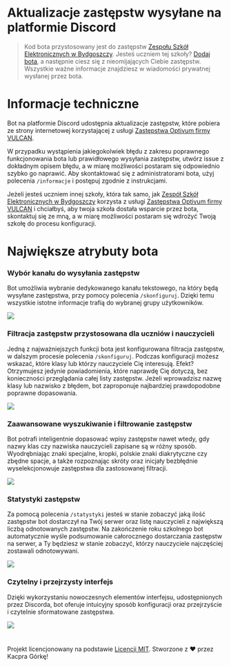 # Aktualizacje zastępstw wysyłane na platformie Discord
> Kod bota przystosowany jest do zastępstw [Zespołu Szkół Elektronicznych w Bydgoszczy](https://zastepstwa.zse.bydgoszcz.pl/). Jesteś uczniem tej szkoły? [Dodaj bota](https://discord.com/oauth2/authorize?client_id=1278769348822962196&permissions=8&integration_type=0&scope=bot+applications.commands), a następnie ciesz się z nieomijających Ciebie zastępstw. Wszystkie ważne informacje znajdziesz w wiadomości prywatnej wysłanej przez bota.

# Informacje techniczne
Bot na platformie Discord udostępnia aktualizacje zastępstw, które pobiera ze strony internetowej korzystającej z usługi [Zastępstwa Optivum firmy VULCAN](https://duckduckgo.com/?t=h_&q=Zast%C4%99pstwa+Optivum+firmy+VULCAN&ia=web).

W przypadku wystąpienia jakiegokolwiek błędu z zakresu poprawnego funkcjonowania bota lub prawidłowego wysyłania zastępstw, utwórz issue z dokładnym opisem błędu, a w miarę możliwości postaram się odpowiednio szybko go naprawić. Aby skontaktować się z administratorami bota, użyj polecenia `/informacje` i postępuj zgodnie z instrukcjami.

Jeżeli jesteś uczniem innej szkoły, która tak samo, jak [Zespół Szkół Elektronicznych w Bydgoszczy](https://zse.bydgoszcz.pl/) korzysta z usługi [Zastępstwa Optivum firmy VULCAN](https://duckduckgo.com/?t=h_&q=Zast%C4%99pstwa+Optivum+firmy+VULCAN&ia=web) i chciałbyś, aby twoja szkoła dostała wsparcie przez bota, skontaktuj się ze mną, a w miarę możliwości postaram się wdrożyć Twoją szkołę do procesu konfiguracji.

# Największe atrybuty bota
### Wybór kanału do wysyłania zastępstw
Bot umożliwia wybranie dedykowanego kanału tekstowego, na który będą wysyłane zastępstwa, przy pomocy polecenia `/skonfiguruj`. Dzięki temu wszystkie istotne informacje trafią do wybranej grupy użytkowników.

![](https://github.com/user-attachments/assets/22cc4a0d-a540-4732-920a-f8cf848c6526)

### Filtracja zastępstw przystosowana dla uczniów i nauczycieli
Jedną z najważniejszych funkcji bota jest konfigurowana filtracja zastępstw, w dalszym procesie polecenia `/skonfiguruj`. Podczas konfiguracji możesz wskazać, które klasy lub którzy nauczyciele Cię interesują. Efekt? Otrzymujesz jedynie powiadomienia, które naprawdę Cię dotyczą, bez konieczności przeglądania całej listy zastępstw. Jeżeli wprowadzisz nazwę klasy lub nazwisko z błędem, bot zaproponuje najbardziej prawdopodobne poprawne dopasowania.

![](https://github.com/user-attachments/assets/e88894e4-5ef1-434a-871b-19dc581a6284)

### Zaawansowane wyszukiwanie i filtrowanie zastępstw
Bot potrafi inteligentnie dopasować wpisy zastępstw nawet wtedy, gdy nazwy klas czy nazwiska nauczycieli zapisane są w różny sposób. Wyodrębniając znaki specjalne, kropki, polskie znaki diakrytyczne czy zbędne spacje, a także rozpoznając skróty oraz inicjały bezbłędnie wyselekcjonowuje zastępstwa dla zastosowanej filtracji.

![](https://github.com/user-attachments/assets/44c43199-d928-4784-afeb-e2efa80cf929)

### Statystyki zastępstw
Za pomocą polecenia `/statystyki` jesteś w stanie zobaczyć jaką ilość zastępstw bot dostarczył na Twój serwer oraz listę nauczycieli z największą liczbą odnotowanych zastępstw. Na zakończenie roku szkolnego bot automatycznie wyśle podsumowanie całorocznego dostarczania zastępstw na serwer, a Ty będziesz w stanie zobaczyć, którzy nauczyciele najczęściej zostawali odnotowywani.

![](https://github.com/user-attachments/assets/1cb6ed7a-063d-4e93-9b70-157496ffb34c)

### Czytelny i przejrzysty interfejs
Dzięki wykorzystaniu nowoczesnych elementów interfejsu, udostępnionych przez Discorda, bot oferuje intuicyjny sposób konfiguracji oraz przejrzyście i czytelnie sformatowane zastępstwa.

![](https://github.com/user-attachments/assets/a4248095-d4c9-4ebc-9463-13355aef1caa)

#
Projekt licencjonowany na podstawie [Licencji MIT](./LICENSE). Stworzone z ❤️ przez Kacpra Górkę!